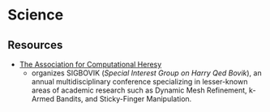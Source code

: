 # Science

## Resources

- [The Association for Computational Heresy](http://sigbovik.org/)
  - organizes SIGBOVIK (_Special Interest Group on Harry Qed Bovik_), an annual multidisciplinary conference specializing in lesser-known areas of academic research such as Dynamic Mesh Refinement, k-Armed Bandits, and Sticky-Finger Manipulation.

